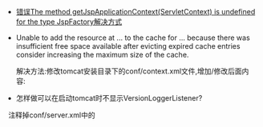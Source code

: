 - [错误The method getJspApplicationContext(ServletContext) is undefined for the type JspFactory解决方式](https://blog.csdn.net/zhouzhiwengang/article/details/51220226)
- Unable to add the resource at ... to the cache for ... because there was insufficient free space available after 
evicting expired cache entries consider increasing the maximum size of the cache.

   解决方法:修改tomcat安装目录下的conf/context.xml文件,增加/修改后面内容:<Resources cachingAllowed="true" cacheMaxSize="100000" />

- 怎样做可以在启动tomcat时不显示VersionLoggerListener?

   注释掉conf/server.xml中的<Listener className="org.apache.catalina.startup.VersionLoggerListener" />

